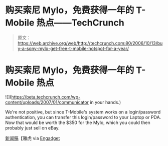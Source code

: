 # 购买索尼 Mylo，免费获得一年的 T-Mobile 热点——TechCrunch

> 原文：<https://web.archive.org/web/http://techcrunch.com:80/2006/10/13/buy-a-sony-mylo-get-free-t-mobile-hotspot-for-a-year/>

# 购买索尼 Mylo，免费获得一年的 T-Mobile 热点

![](https://beta.techcrunch.com/wp-content/uploads/2007/01/communicator in your hands.</root>)

We're not positive, but since T-Mobile's system works on a login/password authentication, you can transfer this login/password to your Laptop or PDA. Now that would be worth the $350 for the Mylo, which you could then probably just sell on eBay.

[新闻稿](https://web.archive.org/web/20210119092333/http://biz.yahoo.com/prnews/061012/lath055.html?.v=74)【雅虎 via [Engadget](https://web.archive.org/web/20210119092333/http://www.engadget.com/2006/10/13/t-mobile-to-let-mylos-use-hotspot-for-free/)